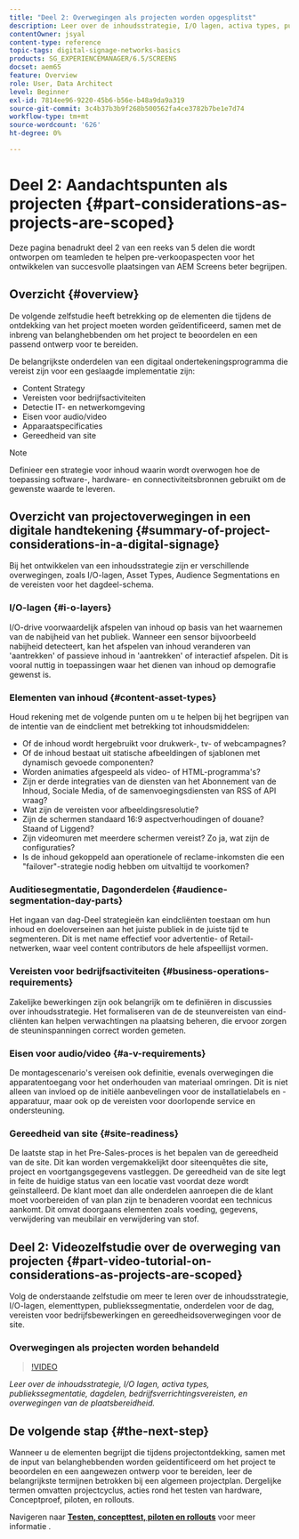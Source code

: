 ```yaml
---
title: "Deel 2: Overwegingen als projecten worden opgesplitst"
description: Leer over de inhoudsstrategie, I/O lagen, activa types, publiekssegmentatie, dagdelen, bedrijfsverrichtingsvereisten, en de overwegingen van de plaatsbereidheid in AEM Screens.
contentOwner: jsyal
content-type: reference
topic-tags: digital-signage-networks-basics
products: SG_EXPERIENCEMANAGER/6.5/SCREENS
docset: aem65
feature: Overview
role: User, Data Architect
level: Beginner
exl-id: 7814ee96-9220-45b6-b56e-b48a9da9a319
source-git-commit: 3c4b37b3b9f268b500562fa4ce3782b7be1e7d74
workflow-type: tm+mt
source-wordcount: '626'
ht-degree: 0%

---
```


# Deel 2: Aandachtspunten als projecten {#part-considerations-as-projects-are-scoped}

Deze pagina benadrukt deel 2 van een reeks van 5 delen die wordt ontworpen om teamleden te helpen pre-verkoopaspecten voor het ontwikkelen van succesvolle plaatsingen van AEM Screens beter begrijpen.

## Overzicht {#overview}

De volgende zelfstudie heeft betrekking op de elementen die tijdens de ontdekking van het project moeten worden geïdentificeerd, samen met de inbreng van belanghebbenden om het project te beoordelen en een passend ontwerp voor te bereiden.

De belangrijkste onderdelen van een digitaal ondertekeningsprogramma die vereist zijn voor een geslaagde implementatie zijn:

* Content Strategy
* Vereisten voor bedrijfsactiviteiten
* Detectie IT- en netwerkomgeving
* Eisen voor audio/video
* Apparaatspecificaties
* Gereedheid van site

>[!NOTE]
>
>Definieer een strategie voor inhoud waarin wordt overwogen hoe de toepassing software-, hardware- en connectiviteitsbronnen gebruikt om de gewenste waarde te leveren.

## Overzicht van projectoverwegingen in een digitale handtekening  {#summary-of-project-considerations-in-a-digital-signage}

Bij het ontwikkelen van een inhoudsstrategie zijn er verschillende overwegingen, zoals I/O-lagen, Asset Types, Audience Segmentations en de vereisten voor het dagdeel-schema.

### I/O-lagen {#i-o-layers}

I/O-drive voorwaardelijk afspelen van inhoud op basis van het waarnemen van de nabijheid van het publiek. Wanneer een sensor bijvoorbeeld nabijheid detecteert, kan het afspelen van inhoud veranderen van &#39;aantrekken&#39; of passieve inhoud in &#39;aantrekken&#39; of interactief afspelen. Dit is vooral nuttig in toepassingen waar het dienen van inhoud op demografie gewenst is.

### Elementen van inhoud {#content-asset-types}

Houd rekening met de volgende punten om u te helpen bij het begrijpen van de intentie van de eindclient met betrekking tot inhoudsmiddelen:

* Of de inhoud wordt hergebruikt voor drukwerk-, tv- of webcampagnes?
* Of de inhoud bestaat uit statische afbeeldingen of sjablonen met dynamisch gevoede componenten?
* Worden animaties afgespeeld als video- of HTML-programma&#39;s?
* Zijn er derde integraties van de diensten van het Abonnement van de Inhoud, Sociale Media, of de samenvoegingsdiensten van RSS of API vraag?
* Wat zijn de vereisten voor afbeeldingsresolutie?
* Zijn de schermen standaard 16:9 aspectverhoudingen of douane? Staand of Liggend?
* Zijn videomuren met meerdere schermen vereist? Zo ja, wat zijn de configuraties?
* Is de inhoud gekoppeld aan operationele of reclame-inkomsten die een &quot;failover&quot;-strategie nodig hebben om uitvaltijd te voorkomen?

### Auditiesegmentatie, Dagonderdelen {#audience-segmentation-day-parts}

Het ingaan van dag-Deel strategieën kan eindcliënten toestaan om hun inhoud en doeloverseinen aan het juiste publiek in de juiste tijd te segmenteren. Dit is met name effectief voor advertentie- of Retail-netwerken, waar veel content contributors de hele afspeellijst vormen.

### Vereisten voor bedrijfsactiviteiten {#business-operations-requirements}

Zakelijke bewerkingen zijn ook belangrijk om te definiëren in discussies over inhoudsstrategie. Het formaliseren van de de steunvereisten van eind-cliënten kan helpen verwachtingen na plaatsing beheren, die ervoor zorgen de steuninspanningen correct worden gemeten.

### Eisen voor audio/video {#a-v-requirements}

De montagescenario&#39;s vereisen ook definitie, evenals overwegingen die apparatentoegang voor het onderhouden van materiaal omringen. Dit is niet alleen van invloed op de initiële aanbevelingen voor de installatielabels en -apparatuur, maar ook op de vereisten voor doorlopende service en ondersteuning.

### Gereedheid van site {#site-readiness}

De laatste stap in het Pre-Sales-proces is het bepalen van de gereedheid van de site. Dit kan worden vergemakkelijkt door siteenquêtes die site, project en voortgangsgegevens vastleggen. De gereedheid van de site legt in feite de huidige status van een locatie vast voordat deze wordt geïnstalleerd. De klant moet dan alle onderdelen aanroepen die de klant moet voorbereiden of van plan zijn te benaderen voordat een technicus aankomt. Dit omvat doorgaans elementen zoals voeding, gegevens, verwijdering van meubilair en verwijdering van stof.

## Deel 2: Videozelfstudie over de overweging van projecten {#part-video-tutorial-on-considerations-as-projects-are-scoped}

Volg de onderstaande zelfstudie om meer te leren over de inhoudsstrategie, I/O-lagen, elementtypen, publiekssegmentatie, onderdelen voor de dag, vereisten voor bedrijfsbewerkingen en gereedheidsoverwegingen voor de site.

### Overwegingen als projecten worden behandeld

>[!VIDEO](https://video.tv.adobe.com/v/28380)

*Leer over de inhoudsstrategie, I/O lagen, activa types, publiekssegmentatie, dagdelen, bedrijfsverrichtingsvereisten, en overwegingen van de plaatsbereidheid.*

## De volgende stap {#the-next-step}

Wanneer u de elementen begrijpt die tijdens projectontdekking, samen met de input van belanghebbenden worden geïdentificeerd om het project te beoordelen en een aangewezen ontwerp voor te bereiden, leer de belangrijkste termijnen betrokken bij een algemeen projectplan. Dergelijke termen omvatten projectcyclus, acties rond het testen van hardware, Conceptproef, piloten, en rollouts.

Navigeren naar **[Testen, concepttest, piloten en rollouts](testing-pocs-pilots-rollouts.md)** voor meer informatie .
